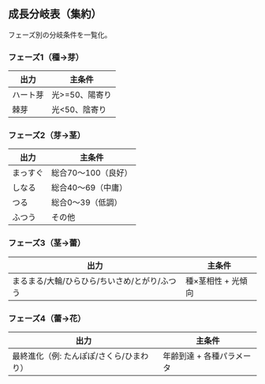 ## 成長分岐表（集約）

フェーズ別の分岐条件を一覧化。

### フェーズ1（種→芽）

| 出力 | 主条件 |
|---|---|
| ハート芽 | 光>=50、陽寄り |
| 棘芽 | 光<50、陰寄り |

### フェーズ2（芽→茎）

| 出力 | 主条件 |
|---|---|
| まっすぐ | 総合70〜100（良好） |
| しなる | 総合40〜69（中庸） |
| つる | 総合0〜39（低調） |
| ふつう | その他 |

### フェーズ3（茎→蕾）

| 出力 | 主条件 |
|---|---|
| まるまる/大輪/ひらひら/ちいさめ/とがり/ふつう | 種×茎相性 + 光傾向 |

### フェーズ4（蕾→花）

| 出力 | 主条件 |
|---|---|
| 最終進化（例: たんぽぽ/さくら/ひまわり） | 年齢到達 + 各種パラメータ |

